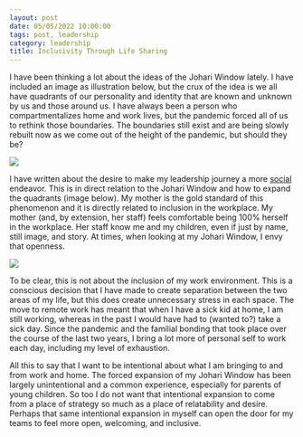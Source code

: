 ```yaml
---
layout: post
date: 05/05/2022 10:00:00
tags: post, leadership
category: leadership
title: Inclusivity Through Life Sharing
---
```


I have been thinking a lot about the ideas of the Johari Window lately. I have included an image as illustration below, but the crux of the idea is we all have quadrants of our personality and identity that are known and unknown by us and those around us. I have always been a person who compartmentalizes home and work lives, but the pandemic forced all of us to rethink those boundaries. The boundaries still exist and are being slowly rebuilt now as we come out of the height of the pandemic, but should they be?

![](/public/assets/2022-05-05-Johari_Window.png)

I have written about the desire to make my leadership journey a more [social](/2022/02/this-should-be-social) endeavor. This is in direct relation to the Johari Window and how to expand the quadrants (image below). My mother is the gold standard of this phenomenon and it is directly related to inclusion in the workplace. My mother (and, by extension, her staff) feels comfortable being 100% herself in the workplace. Her staff know me and my children, even if just by name, still image, and story. At times, when looking at my Johari Window, I envy that openness.

![](/public/assets/2022-05-05-Johari_Window_Expanded.png)

To be clear, this is not about the inclusion of my work environment. This is a conscious decision that I have made to create separation between the two areas of my life, but this does create unnecessary stress in each space. The move to remote work has meant that when I have a sick kid at home, I am still working, whereas in the past I would have had to (wanted to?) take a sick day. Since the pandemic and the familial bonding that took place over the course of the last two years, I bring a lot more of personal self to work each day, including my level of exhaustion.

All this to say that I want to be intentional about what I am bringing to and from work and home. The forced expansion of my Johari Window has been largely unintentional and a common experience, especially for parents of young children. So too I do not want that intentional expansion to come from a place of strategy so much as a place of relatability and desire. Perhaps that same intentional expansion in myself can open the door for my teams to feel more open, welcoming, and inclusive.